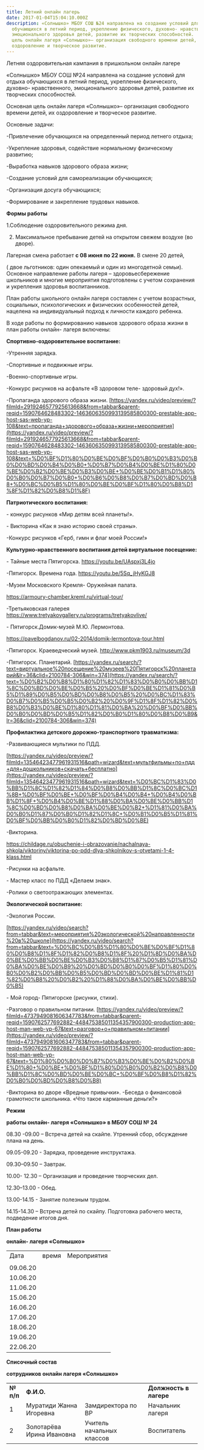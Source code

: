 ```yaml
---
title: Летний онлайн лагерь
date: 2017-01-04T15:04:10.000Z
description: «Солнышко» МБОУ СОШ №24 направлена на создание условий для отдыха
  обучающихся в летний период, укрепление физического, духовно- нравственного,
  эмоционального здоровья детей, развитие их творческих способностей.  Основная
  цель онлайн лагеря «Солнышко»– организация свободного времени детей, их
  оздоровление и творческое развитие.
---
```

Летняя оздоровительная кампания в пришкольном онлайн лагере

«Солнышко» МБОУ СОШ №24 направлена на создание условий для отдыха обучающихся в летний период, укрепление физического, духовно- нравственного, эмоционального здоровья детей, развитие их творческих способностей.

Основная цель онлайн лагеря «Солнышко»– организация свободного времени детей, их оздоровление и творческое развитие.

Основные задачи:

\-Привлечение обучающихся на определенный период летнего отдыха;

\-Укрепление здоровья, содействие нормальному физическому развитию;

\-Выработка навыков здорового образа жизни;

\-Создание условий для самореализации обучающихся;

\-Организация досуга обучающихся;

\-Формирование и закрепление трудовых навыков.

**Формы работы**

1.Соблюдение оздоровительного режима дня.

2. Максимальное пребывание детей на открытом свежем воздухе (во дворе).

Лагерная смена работает **с 08 июня по 22 июня.** В смене 20 детей,

( двое льготников: один опекаемый и один из многодетной семьи). Основное направление работы лагеря – здоровьесбережение школьников и многие мероприятия подготовлены с учетом сохранения и укрепления здоровья воспитанников.

План работы школьного онлайн лагеря составлен с учетом возрастных, социальных, психологических и физических особенностей детей, нацелена на индивидуальный подход к личности каждого ребенка.

В ходе работы по формированию навыков здорового образа жизни в план работы онлайн- лагеря включены:

**Спортивно-оздоровительное воспитание:**

\-Утренняя зарядка.

\-Спортивные и подвижные игры.

\-Военно-спортивные игры.

\-Конкурс рисунков на асфальте «В здоровом теле- здоровый дух!».

\-Пропаганда здорового образа жизни. [https://yandex.ru/video/preview/?filmId=2919246577925613668&from=tabbar&parent-reqid=1590764628483302-1463606350993139585800300-prestable-app-host-sas-web-yp-108&text=пропаганда+здорового+образа+жизни+мероприятия](https://yandex.ru/video/preview/?filmId=2919246577925613668&from=tabbar&parent-reqid=1590764628483302-1463606350993139585800300-prestable-app-host-sas-web-yp-108&text=%D0%BF%D1%80%D0%BE%D0%BF%D0%B0%D0%B3%D0%B0%D0%BD%D0%B4%D0%B0+%D0%B7%D0%B4%D0%BE%D1%80%D0%BE%D0%B2%D0%BE%D0%B3%D0%BE+%D0%BE%D0%B1%D1%80%D0%B0%D0%B7%D0%B0+%D0%B6%D0%B8%D0%B7%D0%BD%D0%B8+%D0%BC%D0%B5%D1%80%D0%BE%D0%BF%D1%80%D0%B8%D1%8F%D1%82%D0%B8%D1%8F)

**Патриотического воспитания:**

\- конкурс рисунков «Мир детям всей планеты!».

\- Викторина «Как я знаю историю своей страны».

\-Конкурс рисунков «Герб, гимн и флаг моей России!»

**Культурно-нравственного воспитания детей виртуальное посещение:**

\- Тайные места Пятигорска. <https://youtu.be/UAspxj3L4jo>

\-Пятигорск. Времена года. <https://youtu.be/5Sq_jHyKGJ8>

\-Музеи Московского Кремля- Оружейная палата.

<https://armoury-chamber.kreml.ru/virtual-tour/>

\-Третьяковская галерея <https://www.tretyakovgallery.ru/programs/tretyakovlive/>

\- Пятигорск.Домик-музей М.Ю. Лермонтова.

<https://pavelbogdanov.ru/02-2014/domik-lermontova-tour.html>

\-Пятигорск. Краеведческий музей. <http://www.pkm1903.ru/museum/3d>

\-Пятигорск. Планетарий. [https://yandex.ru/search/?text=виртуальное%20посещение%20музеев%20Пятигорск%20планетарий&lr=36&clid=2100784-306&win=374](https://yandex.ru/search/?text=%D0%B2%D0%B8%D1%80%D1%82%D1%83%D0%B0%D0%BB%D1%8C%D0%BD%D0%BE%D0%B5%20%D0%BF%D0%BE%D1%81%D0%B5%D1%89%D0%B5%D0%BD%D0%B8%D0%B5%20%D0%BC%D1%83%D0%B7%D0%B5%D0%B5%D0%B2%20%D0%9F%D1%8F%D1%82%D0%B8%D0%B3%D0%BE%D1%80%D1%81%D0%BA%20%D0%BF%D0%BB%D0%B0%D0%BD%D0%B5%D1%82%D0%B0%D1%80%D0%B8%D0%B9&lr=36&clid=2100784-306&win=374)

**Профилактика детского дорожно-транспортного травматизма:**

\-Развивающиеся мультики по ПДД.

[https://yandex.ru/video/preview/?filmId=13546423477961931516&path=wizard&text=мультфильмы+по+пдд+для+дошкольников+скачать+бесплатно](https://yandex.ru/video/preview/?filmId=13546423477961931516&path=wizard&text=%D0%BC%D1%83%D0%BB%D1%8C%D1%82%D1%84%D0%B8%D0%BB%D1%8C%D0%BC%D1%8B+%D0%BF%D0%BE+%D0%BF%D0%B4%D0%B4+%D0%B4%D0%BB%D1%8F+%D0%B4%D0%BE%D1%88%D0%BA%D0%BE%D0%BB%D1%8C%D0%BD%D0%B8%D0%BA%D0%BE%D0%B2+%D1%81%D0%BA%D0%B0%D1%87%D0%B0%D1%82%D1%8C+%D0%B1%D0%B5%D1%81%D0%BF%D0%BB%D0%B0%D1%82%D0%BD%D0%BE)

\-Викторина.

<https://childage.ru/obuchenie-i-obrazovanie/nachalnaya-shkola/viktoriny/viktorina-po-pdd-dlya-shkolnikov-s-otvetami-1-4-klass.html>

\-Рисунки на асфальте.

\- Мастер класс по ПДД «Делаем знак».

\-Ролики о светоотражающих элементах.

**Экологической воспитание:**

\-Экология России.

[https://yandex.ru/video/search?from=tabbar&text=мероприятия%20экологической%20направленности%20в%20школе](https://yandex.ru/video/search?from=tabbar&text=%D0%BC%D0%B5%D1%80%D0%BE%D0%BF%D1%80%D0%B8%D1%8F%D1%82%D0%B8%D1%8F%20%D1%8D%D0%BA%D0%BE%D0%BB%D0%BE%D0%B3%D0%B8%D1%87%D0%B5%D1%81%D0%BA%D0%BE%D0%B9%20%D0%BD%D0%B0%D0%BF%D1%80%D0%B0%D0%B2%D0%BB%D0%B5%D0%BD%D0%BD%D0%BE%D1%81%D1%82%D0%B8%20%D0%B2%20%D1%88%D0%BA%D0%BE%D0%BB%D0%B5)

\- Мой город- Пятигорске (рисунки, стихи).

\-Разговор о правильном питании. [https://yandex.ru/video/preview/?filmId=4737949081606347783&from=tabbar&parent-reqid=1590762577692882-448475385011354357900300-production-app-host-man-web-yp-67&text=разговор+о+правильном+питании](https://yandex.ru/video/preview/?filmId=4737949081606347783&from=tabbar&parent-reqid=1590762577692882-448475385011354357900300-production-app-host-man-web-yp-67&text=%D1%80%D0%B0%D0%B7%D0%B3%D0%BE%D0%B2%D0%BE%D1%80+%D0%BE+%D0%BF%D1%80%D0%B0%D0%B2%D0%B8%D0%BB%D1%8C%D0%BD%D0%BE%D0%BC+%D0%BF%D0%B8%D1%82%D0%B0%D0%BD%D0%B8%D0%B8)

\-Викторина во дворе «Вредные привычки». -Беседа о финансовой грамотности школьника. «Что такое карманные деньги?»

**Режим**

**работы онлайн- лагеря «Солнышко» в МБОУ СОШ № 24**

08.30 -09.00 – Встреча детей на скайпе. Утренний сбор, обсуждение плана на день.

09.05-09.20 - Зарядка, проведение инструктажа.

09.30–09.50 – Завтрак.

10.00- 12.30 – Организация и проведение творческих дел.

12.30–13.00 - Обед.

13.00-14.15 - Занятие полезным трудом.

14.15-14.30 – Встреча детей по скайпу. Подготовка рабочего места, подведение итогов дня.

**План работы**

**онлайн- лагеря «Солнышко»**

|          |       |             |
| -------- | ----- | ----------- |
| Дата     | время | Мероприятия |
|          |       |             |
| 09.06.20 |       |             |
| 10.06.20 |       |             |
| 11.06.20 |       |             |
| 15.06.20 |       |             |
| 16.06.20 |       |             |
| 17.06.20 |       |             |
| 18.06.20 |       |             |
| 19.06.20 |       |             |
| 22.06.20 |       |             |

**Списочный состав**

**сотрудников онлайн лагеря «Солнышко»**

|           |                           |                           |                        |
| --------- | ------------------------- | ------------------------- | ---------------------- |
| **№ п/п** | **Ф.И.О.**                |                           | **Должность в лагере** |
| 1         | Муратиди Жанна Игоревна   | Замдиректора по ВР        | Начальник лагеря       |
| 2         | Золотарёва Ирина Ивановна | Учитель начальных классов | Воспитатель            |